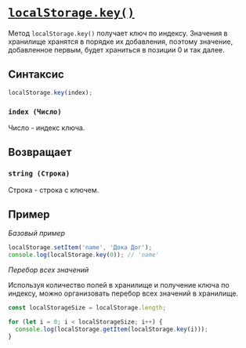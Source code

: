 # [`localStorage.key()`](../index.md)

Метод `localStorage.key()` получает ключ по индексу. Значения в хранилище хранятся в порядке их добавления, поэтому значение, добавленное первым, будет храниться в позиции 0 и так далее.

## Синтаксис

```js
localStorage.key(index);
```

### `index (Число)`

Число - индекс ключа.

## Возвращает

### `string (Строка)`

Строка - строка с ключем.

## Пример

_Базовый пример_

```js
localStorage.setItem('name', 'Дока Дог');
console.log(localStorage.key(0)); // 'name'
```

_Перебор всех значений_

Используя количество полей в хранилище и получение ключа по индексу, можно организовать перебор всех значений в хранилище.

```js
const localStorageSize = localStorage.length;

for (let i = 0; i < localStorageSize; i++) {
  console.log(localStorage.getItem(localStorage.key(i)));
}
```

